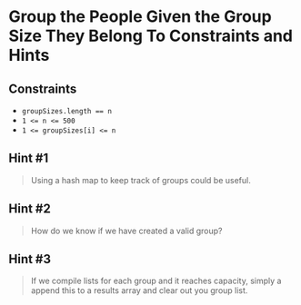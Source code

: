 # Group the People Given the Group Size They Belong To Constraints and Hints

## Constraints
-   `groupSizes.length == n`
-   `1 <= n <= 500`
-   `1 <= groupSizes[i] <= n`

## Hint #1
> Using a hash map to keep track of groups could be useful.

## Hint #2
> How do we know if we have created a valid group?

## Hint #3
> If we compile lists for each group and it reaches capacity, simply a append this to a results array and clear out you group list.